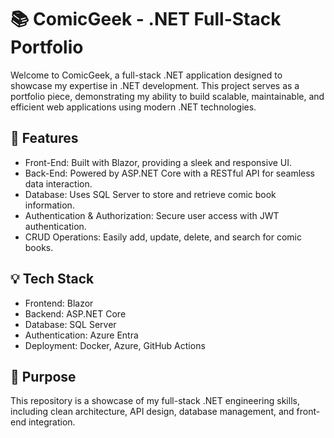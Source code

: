 # 📚 ComicGeek - .NET Full-Stack Portfolio

Welcome to ComicGeek, a full-stack .NET application designed to showcase my expertise in .NET development. 
This project serves as a portfolio piece, demonstrating my ability to build scalable, maintainable, and efficient web applications using modern .NET technologies.

## 🚀 Features
- Front-End: Built with Blazor, providing a sleek and responsive UI.
- Back-End: Powered by ASP.NET Core with a RESTful API for seamless data interaction.
- Database: Uses SQL Server to store and retrieve comic book information.
- Authentication & Authorization: Secure user access with JWT authentication.
- CRUD Operations: Easily add, update, delete, and search for comic books.

## 💡 Tech Stack
- Frontend: Blazor
- Backend: ASP.NET Core
- Database: SQL Server
- Authentication: Azure Entra
- Deployment: Docker, Azure, GitHub Actions

## 🎯 Purpose
This repository is a showcase of my full-stack .NET engineering skills, including clean architecture, API design, database management, and front-end integration.